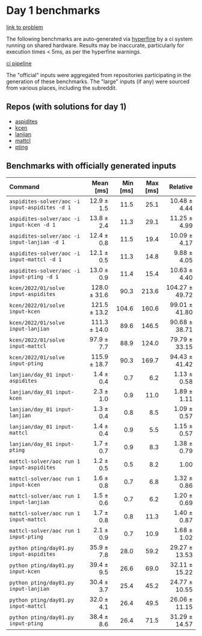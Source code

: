 # Day 1 benchmarks

[link to problem](http://adventofcode.com/2022/day/1)

The following benchmarks are auto-generated via [hyperfine](https://github.com/sharkdp/hyperfine) by a ci system running on shared hardware. Results may be inaccurate, particularly for execution times < 5ms, as per the hyperfine warnings.

[ci pipeline](http://ci.papercode.net:8080/teams/aoc2022/pipelines/aoc-compare-2022)

The "official" inputs were aggregated from repositories participating in the generation of these benchmarks. The "large" inputs (if any) were sourced from various places, including the subreddit.

## Repos (with solutions for day 1)

- [aspidites](https://github.com/aspidites/aoc2022)
- [kcen](https://github.com/kcen/AdventOfCode)
- [lanjian](https://github.com/LanJian/aoc-2022)
- [mattcl](https://github.com/mattcl/aoc2022)
- [pting](https://github.com/pting/aoc2022)

## Benchmarks with officially generated inputs
| Command | Mean [ms] | Min [ms] | Max [ms] | Relative |
|:---|---:|---:|---:|---:|
| `aspidites-solver/aoc -i input-aspidites -d 1` | 12.9 ± 1.5 | 11.5 | 25.1 | 10.48 ± 4.44 |
| `aspidites-solver/aoc -i input-kcen -d 1` | 13.8 ± 2.4 | 11.3 | 29.1 | 11.25 ± 4.99 |
| `aspidites-solver/aoc -i input-lanjian -d 1` | 12.4 ± 0.8 | 11.5 | 19.4 | 10.09 ± 4.17 |
| `aspidites-solver/aoc -i input-mattcl -d 1` | 12.1 ± 0.5 | 11.3 | 14.8 | 9.88 ± 4.05 |
| `aspidites-solver/aoc -i input-pting -d 1` | 13.0 ± 0.9 | 11.4 | 15.4 | 10.63 ± 4.40 |
| `kcen/2022/01/solve input-aspidites` | 128.0 ± 31.6 | 90.3 | 213.6 | 104.27 ± 49.72 |
| `kcen/2022/01/solve input-kcen` | 121.5 ± 13.2 | 104.6 | 160.6 | 99.01 ± 41.80 |
| `kcen/2022/01/solve input-lanjian` | 111.3 ± 14.0 | 89.6 | 146.5 | 90.68 ± 38.71 |
| `kcen/2022/01/solve input-mattcl` | 97.9 ± 7.7 | 88.9 | 124.0 | 79.79 ± 33.15 |
| `kcen/2022/01/solve input-pting` | 115.9 ± 18.7 | 90.3 | 169.7 | 94.43 ± 41.42 |
| `lanjian/day_01 input-aspidites` | 1.4 ± 0.4 | 0.7 | 6.2 | 1.13 ± 0.58 |
| `lanjian/day_01 input-kcen` | 2.3 ± 1.0 | 0.9 | 11.0 | 1.89 ± 1.11 |
| `lanjian/day_01 input-lanjian` | 1.3 ± 0.4 | 0.8 | 8.5 | 1.09 ± 0.57 |
| `lanjian/day_01 input-mattcl` | 1.4 ± 0.4 | 0.9 | 5.5 | 1.15 ± 0.57 |
| `lanjian/day_01 input-pting` | 1.7 ± 0.7 | 0.9 | 8.3 | 1.38 ± 0.79 |
| `mattcl-solver/aoc run 1 input-aspidites` | 1.2 ± 0.5 | 0.5 | 8.2 | 1.00 |
| `mattcl-solver/aoc run 1 input-kcen` | 1.6 ± 0.8 | 0.7 | 6.8 | 1.32 ± 0.86 |
| `mattcl-solver/aoc run 1 input-lanjian` | 1.5 ± 0.6 | 0.7 | 6.2 | 1.20 ± 0.69 |
| `mattcl-solver/aoc run 1 input-mattcl` | 1.7 ± 0.8 | 0.8 | 11.3 | 1.40 ± 0.87 |
| `mattcl-solver/aoc run 1 input-pting` | 2.1 ± 0.9 | 0.7 | 10.9 | 1.68 ± 1.02 |
| `python pting/day01.py input-aspidites` | 35.9 ± 7.8 | 28.0 | 59.2 | 29.27 ± 13.53 |
| `python pting/day01.py input-kcen` | 39.4 ± 9.5 | 26.6 | 69.0 | 32.11 ± 15.22 |
| `python pting/day01.py input-lanjian` | 30.4 ± 3.7 | 25.4 | 45.2 | 24.77 ± 10.55 |
| `python pting/day01.py input-mattcl` | 32.0 ± 4.1 | 26.4 | 49.5 | 26.06 ± 11.15 |
| `python pting/day01.py input-pting` | 38.4 ± 8.6 | 26.4 | 71.5 | 31.29 ± 14.57 |
